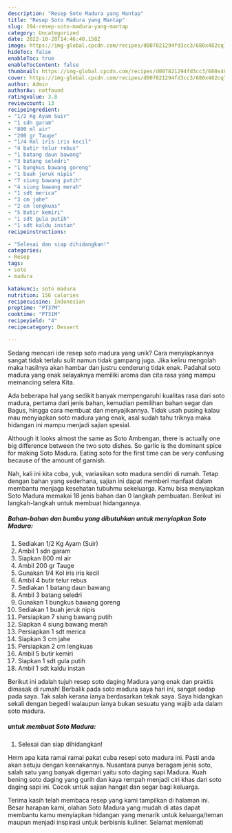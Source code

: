 ```yaml
---
description: "Resep Soto Madura yang Mantap"
title: "Resep Soto Madura yang Mantap"
slug: 194-resep-soto-madura-yang-mantap
category: Uncategorized
date: 2022-10-28T14:46:40.158Z
image: https://img-global.cpcdn.com/recipes/d007821294fd3cc3/680x482cq70/soto-madura-foto-resep-utama.jpg
hideToc: false
enableToc: true
enableTocContent: false
thumbnail: https://img-global.cpcdn.com/recipes/d007821294fd3cc3/680x482cq70/soto-madura-foto-resep-utama.jpg
cover: https://img-global.cpcdn.com/recipes/d007821294fd3cc3/680x482cq70/soto-madura-foto-resep-utama.jpg
author: Admin
authorAv: notfound
ratingvalue: 3.8
reviewcount: 13
recipeingredient:
- "1/2 Kg Ayam Suir"
- "1 sdn garam"
- "800 ml air"
- "200 gr Tauge"
- "1/4 Kol iris iris kecil"
- "4 butir telur rebus"
- "1 batang daun bawang"
- "3 batang seledri"
- "1 bungkus bawang goreng"
- "1 buah jeruk nipis"
- "7 siung bawang putih"
- "4 siung bawang merah"
- "1 sdt merica"
- "3 cm jahe"
- "2 cm lengkuas"
- "5 butir kemiri"
- "1 sdt gula putih"
- "1 sdt kaldu instan"
recipeinstructions:

- "Selesai dan siap dihidangkan!"
categories:
- Resep
tags:
- soto
- madura

katakunci: soto madura 
nutrition: 156 calories
recipecuisine: Indonesian
preptime: "PT37M"
cooktime: "PT31M"
recipeyield: "4"
recipecategory: Dessert

---
```





Sedang mencari ide resep soto madura yang unik? Cara menyiapkannya sangat tidak terlalu sulit namun tidak gampang juga. Jika keliru mengolah maka hasilnya akan hambar dan justru cenderung tidak enak. Padahal soto madura yang enak selayaknya memiliki aroma dan cita rasa yang mampu memancing selera Kita.





Ada beberapa hal yang sedikit banyak mempengaruhi kualitas rasa dari soto madura, pertama dari jenis bahan, kemudian pemilihan bahan segar dan Bagus, hingga cara membuat dan menyajikannya. Tidak usah pusing kalau mau menyiapkan soto madura yang enak,      asal sudah tahu triknya maka hidangan ini mampu menjadi sajian spesial.














Although it looks almost the same as Soto Ambengan, there is actually one big difference between the two soto dishes. So garlic is the dominant spice for making Soto Madura. Eating soto for the first time can be very confusing because of the amount of garnish.






Nah, kali ini kita coba, yuk, variasikan soto madura sendiri di rumah. Tetap dengan bahan yang sederhana, sajian ini dapat memberi manfaat dalam membantu menjaga kesehatan tubuhmu sekeluarga. Kamu bisa menyiapkan Soto Madura memakai 18 jenis bahan dan 0 langkah pembuatan. Berikut ini langkah-langkah untuk membuat hidangannya.

<!--inarticleads1-->

##### Bahan-bahan dan bumbu yang dibutuhkan untuk menyiapkan Soto Madura:

1. Sediakan 1/2 Kg Ayam (Suir)
1. Ambil 1 sdn garam
1. Siapkan 800 ml air
1. Ambil 200 gr Tauge
1. Gunakan 1/4 Kol iris iris kecil
1. Ambil 4 butir telur rebus
1. Sediakan 1 batang daun bawang
1. Ambil 3 batang seledri
1. Gunakan 1 bungkus bawang goreng
1. Sediakan 1 buah jeruk nipis
1. Persiapkan 7 siung bawang putih
1. Siapkan 4 siung bawang merah
1. Persiapkan 1 sdt merica
1. Siapkan 3 cm jahe
1. Persiapkan 2 cm lengkuas
1. Ambil 5 butir kemiri
1. Siapkan 1 sdt gula putih
1. Ambil 1 sdt kaldu instan


Berikut ini adalah tujuh resep soto daging Madura yang enak dan praktis dimasak di rumah! Berbalik pada soto madura saya hari ini, sangat sedap pada saya. Tak salah kerana ianya berdasarkan tekak saya. Saya hidangkan sekali dengan begedil walaupun ianya bukan sesuatu yang wajib ada dalam soto madura. 

<!--inarticleads2-->

#####  untuk membuat Soto Madura:


1. Selesai dan siap dihidangkan!

Hmm apa kata ramai ramai pakat cuba resepi soto madura ini. Pasti anda akan setuju dengan keenakannya. Nusantara punya beragam jenis soto, salah satu yang banyak digemari yaitu soto daging sapi Madura. Kuah bening soto daging yang gurih dan kaya rempah menjadi ciri khas dari soto daging sapi ini. Cocok untuk sajian hangat dan segar bagi keluarga. 

Terima kasih telah membaca resep yang kami tampilkan di halaman ini. Besar harapan kami, olahan Soto Madura yang mudah di atas dapat membantu kamu menyiapkan hidangan yang menarik untuk keluarga/teman maupun menjadi inspirasi untuk berbisnis kuliner. Selamat menikmati
